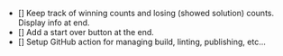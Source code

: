 
- [] Keep track of winning counts and losing (showed solution) counts. Display info at end.
- [] Add a start over button at the end.
- [] Setup GitHub action for managing build, linting, publishing, etc...
